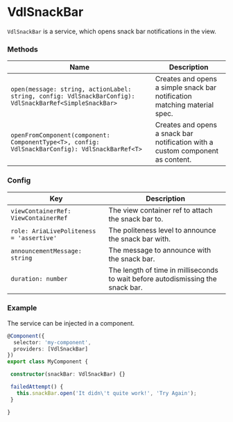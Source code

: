 # VdlSnackBar
`VdlSnackBar` is a service, which opens snack bar notifications in the view.

### Methods

| Name |  Description |
| --- | --- |
| `open(message: string, actionLabel: string, config: VdlSnackBarConfig): VdlSnackBarRef<SimpleSnackBar>` | Creates and opens a simple snack bar notification matching material spec. |
| `openFromComponent(component: ComponentType<T>, config: VdlSnackBarConfig): VdlSnackBarRef<T>` | Creates and opens a snack bar notification with a custom component as content. |

### Config

| Key |  Description |
| --- | --- |
| `viewContainerRef: ViewContainerRef` | The view container ref to attach the snack bar to. |
| `role: AriaLivePoliteness = 'assertive'` | The politeness level to announce the snack bar with. |
| `announcementMessage: string` | The message to announce with the snack bar. |
| `duration: number` | The length of time in milliseconds to wait before autodismissing the snack bar. |


### Example
The service can be injected in a component.
```ts
@Component({
  selector: 'my-component',
  providers: [VdlSnackBar]
})
export class MyComponent {

 constructor(snackBar: VdlSnackBar) {}

 failedAttempt() {
   this.snackBar.open('It didn\'t quite work!', 'Try Again');
 }

}
```
